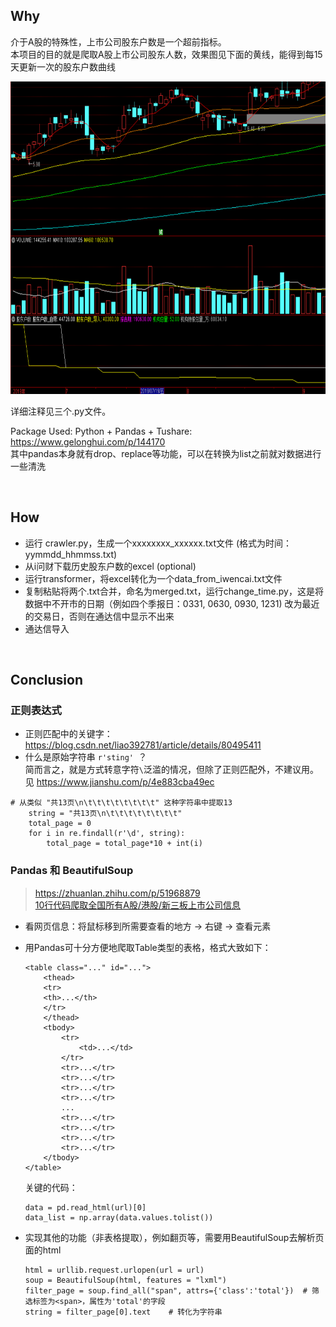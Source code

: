 ## Why
介于A股的特殊性，上市公司股东户数是一个超前指标。  
本项目的目的就是爬取A股上市公司股东人数，效果图见下面的黄线，能得到每15天更新一次的股东户数曲线 
<p align="center" >
	<img src=./tdx.png height="500">
</p>

详细注释见三个.py文件。  

Package Used: Python + Pandas + Tushare: https://www.gelonghui.com/p/144170  
其中pandas本身就有drop、replace等功能，可以在转换为list之前就对数据进行一些清洗

<br>

## How
* 运行 crawler.py，生成一个xxxxxxxx_xxxxxx.txt文件 (格式为时间：yymmdd_hhmmss.txt)
* 从i问财下载历史股东户数的excel (optional)
* 运行transformer，将excel转化为一个data_from_iwencai.txt文件
* 复制粘贴将两个.txt合并，命名为merged.txt，运行change_time.py，这是将数据中不开市的日期（例如四个季报日：0331, 0630, 0930, 1231) 改为最近的交易日，否则在通达信中显示不出来
* 通达信导入

<br>

## Conclusion
### 正则表达式
* 正则匹配中的关键字： https://blog.csdn.net/liao392781/article/details/80495411  
* 什么是原始字符串 `r'sting' `？  
    简而言之，就是方式转意字符`\`泛滥的情况，但除了正则匹配外，不建议用。  
    见 https://www.jianshu.com/p/4e883cba49ec
```
# 从类似 "共13页\n\t\t\t\t\t\t\t\t" 这种字符串中提取13
    string = "共13页\n\t\t\t\t\t\t\t\t"
    total_page = 0
    for i in re.findall(r'\d', string):
        total_page = total_page*10 + int(i)
```

### Pandas 和 BeautifulSoup
> https://zhuanlan.zhihu.com/p/51968879  
> [10行代码爬取全国所有A股/港股/新三板上市公司信息](https://mp.weixin.qq.com/s?__biz=MjM5NTY1MjY0MQ==&mid=2650743597&idx=1&sn=147a38540b1269bd08b821a3f64a57b6&chksm=befeb66389893f75950fa7f2f255329cd42d0f76454bd5300e86bbf77bee3fa64d59e21f9000&mpshare=1&scene=1&srcid=#rd)  

* 看网页信息：将鼠标移到所需要查看的地方 -> 右键 -> 查看元素
* 用Pandas可十分方便地爬取Table类型的表格，格式大致如下：
    ```
    <table class="..." id="...">
        <thead>
        <tr>
        <th>...</th>
        </tr>
        </thead>
        <tbody>
            <tr>
                <td>...</td>
            </tr>
            <tr>...</tr>
            <tr>...</tr>
            <tr>...</tr>
            <tr>...</tr>
            ...
            <tr>...</tr>
            <tr>...</tr>
            <tr>...</tr>
            <tr>...</tr>        
        </tbody>
    </table>
    ```
    关键的代码：    
    ```
    data = pd.read_html(url)[0]
    data_list = np.array(data.values.tolist()) 
    ```

* 实现其他的功能（非表格提取），例如翻页等，需要用BeautifulSoup去解析页面的html
    ```
    html = urllib.request.urlopen(url = url) 
    soup = BeautifulSoup(html, features = "lxml")  
    filter_page = soup.find_all("span", attrs={'class':'total'})  # 筛选标签为<span>，属性为'total'的字段
    string = filter_page[0].text    # 转化为字符串
    ```
